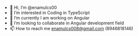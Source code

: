 - 👋 Hi, I’m @enamulcs00
- 👀 I’m interested in Coding in TypeScript
- 🌱 I’m currently I am working on Angular
- 💞️ I’m looking to collaborate in Angular development field
- 📫 How to reach me enamulcs008@gmail.com (8946818146)

<!---
enamulcs00/enamulcs00 is a ✨ special ✨ repository because its `README.md` (this file) appears on your GitHub profile.
You can click the Preview link to take a look at your changes.
--->

